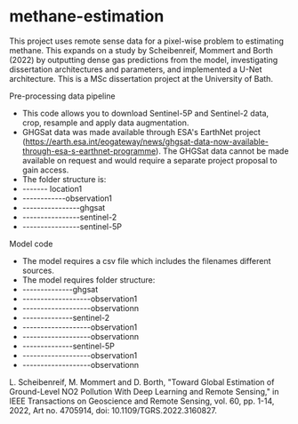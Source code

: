 # methane-estimation
This project uses remote sense data for a pixel-wise problem to estimating methane. This expands on a study by Scheibenreif, Mommert and Borth (2022) by outputting dense gas predictions from the model, investigating dissertation architectures and parameters, and implemented a U-Net architecture. This is a MSc dissertation project at the University of Bath. 

Pre-processing data pipeline
- This code allows you to download Sentinel-5P and Sentinel-2 data, crop, resample and apply data augmentation.
- GHGSat data was made available through ESA's EarthNet project (https://earth.esa.int/eogateway/news/ghgsat-data-now-available-through-esa-s-earthnet-programme). The GHGSat data cannot be made available on request and would require a separate project proposal to gain access.
- The folder structure is:
- ------- location1
- ------------observation1
- ----------------ghgsat
- ----------------sentinel-2
- ----------------sentinel-5P
  
Model code
-  The model requires a csv file which includes the filenames different sources.
- The model requires folder structure:
- --------------ghgsat
- -------------------observation1
- -------------------observationn
- --------------sentinel-2
- -------------------observation1
- -------------------observationn
- --------------sentinel-5P
- -------------------observation1
- -------------------observationn

L. Scheibenreif, M. Mommert and D. Borth, "Toward Global Estimation of Ground-Level NO2 Pollution With Deep Learning and Remote Sensing," in IEEE Transactions on Geoscience and Remote Sensing, vol. 60, pp. 1-14, 2022, Art no. 4705914, doi: 10.1109/TGRS.2022.3160827.
